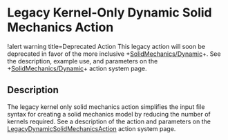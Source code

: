 # Legacy Kernel-Only Dynamic Solid Mechanics Action

!alert warning title=Deprecated Action
This legacy action will soon be deprecated in favor of the more inclusive
+[SolidMechanics/Dynamic](/Physics/SolidMechanics/Dynamic/index.md)+.
See the description, example use, and parameters on the
+[SolidMechanics/Dynamic](/Physics/SolidMechanics/Dynamic/index.md)+ action system page.

## Description

The legacy kernel only solid mechanics action simplifies the input file syntax
for creating a solid mechanics model by reducing the number of kernels
required. See a description of the action and parameters on the
[LegacyDynamicSolidMechanicsAction](/Kernels/DynamicSolidMechanics/index.md)
action system page.
